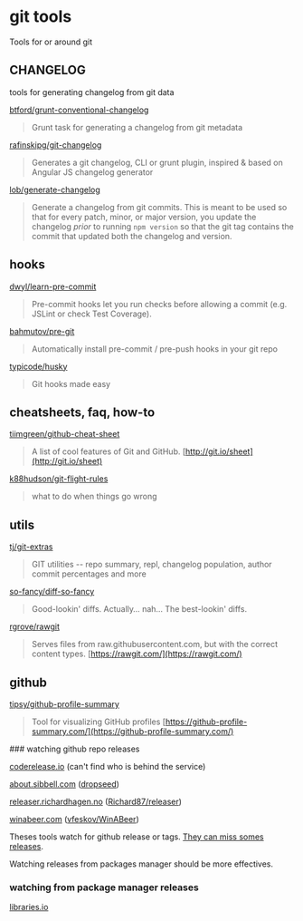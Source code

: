 
# git tools

Tools for or around git

## CHANGELOG

tools for generating changelog from git data

[btford/grunt-conventional-changelog](https://github.com/btford/grunt-conventional-changelog)

> Grunt task for generating a changelog from git metadata 

[rafinskipg/git-changelog](https://github.com/rafinskipg/git-changelog)

> Generates a git changelog, CLI or grunt plugin, inspired & based on Angular JS changelog generator 

[lob/generate-changelog](https://github.com/lob/generate-changelog)

> Generate a changelog from git commits. This is meant to be used so that for every patch, minor, or major version, you update the changelog *prior* to running `npm version` so that the git tag contains the commit that updated both the changelog and version.

## hooks

[dwyl/learn-pre-commit](https://github.com/dwyl/learn-pre-commit)

> Pre-commit hooks let you run checks before allowing a commit (e.g. JSLint or check Test Coverage).

[bahmutov/pre-git](https://github.com/bahmutov/pre-git)

> Automatically install pre-commit / pre-push hooks in your git repo

[typicode/husky](https://github.com/typicode/husky)

> Git hooks made easy 

## cheatsheets, faq, how-to

[tiimgreen/github-cheat-sheet](https://github.com/tiimgreen/github-cheat-sheet)

> A list of cool features of Git and GitHub. [http://git.io/sheet](http://git.io/sheet)

[k88hudson/git-flight-rules](https://github.com/k88hudson/git-flight-rules)

> what to do when things go wrong

## utils

[tj/git-extras](https://github.com/tj/git-extras)

> GIT utilities -- repo summary, repl, changelog population, author commit percentages and more 

[so-fancy/diff-so-fancy](https://github.com/so-fancy/diff-so-fancy)

> Good-lookin' diffs. Actually… nah… The best-lookin' diffs.

[rgrove/rawgit](https://github.com/rgrove/rawgit)

> Serves files from raw.githubusercontent.com, but with the correct content types. [https://rawgit.com/](https://rawgit.com/)

## github

[tipsy/github-profile-summary](https://github.com/tipsy/github-profile-summary)

> Tool for visualizing GitHub profiles [https://github-profile-summary.com/](https://github-profile-summary.com/)

### watching github repo releases

[coderelease.io](https://coderelease.io/) (can't find who is behind the service)

[about.sibbell.com](https://about.sibbell.com/) ([dropseed](https://github.com/dropseed))

[releaser.richardhagen.no](https://releaser.richardhagen.no/) ([Richard87/releaser](https://github.com/Richard87/releaser))

[winabeer.com](https://winabeer.com/) ([vfeskov/WinABeer](https://github.com/vfeskov/WinABeer))

Theses tools watch for github release or tags. [They can miss somes releases](https://github.com/sibbell/support/issues/77).

Watching releases from packages manager should be more effectives.

### watching from package manager releases

[libraries.io](https://libraries.io/)
